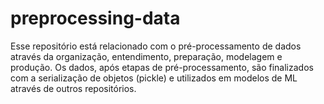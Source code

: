 # preprocessing-data

Esse repositório está relacionado com o pré-processamento de dados através da organização, entendimento, preparação, modelagem e produção. 
Os dados, após etapas de pré-processamento, são finalizados com a serialização de objetos (pickle) e utilizados em modelos de ML através de outros repositórios.
